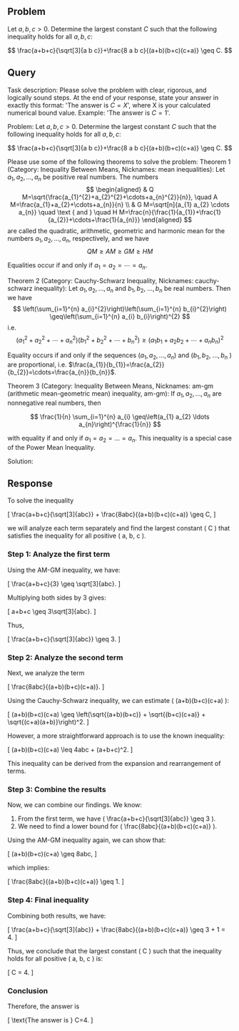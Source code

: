 ## Problem

Let $a, b, c > 0$. Determine the largest constant $C$ such that the following inequality holds for all $a, b, c$:

$$
\frac{a+b+c}{\sqrt[3]{a b c}}+\frac{8 a b c}{(a+b)(b+c)(c+a)} \geq C.
$$

## Query

Task description: Please solve the problem with clear, rigorous, and logically sound steps. At the end of your response, state your answer in exactly this format: 'The answer is $C=X$', where X is your calculated numerical bound value. Example: 'The answer is $C=1$'.

Problem: Let $a, b, c > 0$. Determine the largest constant $C$ such that the following inequality holds for all $a, b, c$:

$$
\frac{a+b+c}{\sqrt[3]{a b c}}+\frac{8 a b c}{(a+b)(b+c)(c+a)} \geq C.
$$

Please use some of the following theorems to solve the problem:
Theorem 1 (Category: Inequality Between Means, Nicknames: mean inequalities): Let $a_{1}, a_{2}, \ldots, a_{n}$ be positive real numbers. The numbers
$$
\begin{aligned}
& Q M=\sqrt{\frac{a_{1}^{2}+a_{2}^{2}+\cdots+a_{n}^{2}}{n}}, \quad A M=\frac{a_{1}+a_{2}+\cdots+a_{n}}{n} \\
& G M=\sqrt[n]{a_{1} a_{2} \cdots a_{n}} \quad \text { and } \quad H M=\frac{n}{\frac{1}{a_{1}}+\frac{1}{a_{2}}+\cdots+\frac{1}{a_{n}}}
\end{aligned}
$$
are called the quadratic, arithmetic, geometric and harmonic mean for the numbers $a_{1}, a_{2}, \ldots, a_{n}$, respectively, and we have
$$
Q M \geq A M \geq G M \geq H M
$$

Equalities occur if and only if $a_{1}=a_{2}=\cdots=a_{n}$.

Theorem 2 (Category: Cauchy-Schwarz Inequality, Nicknames: cauchy-schwarz inequality): Let $a_{1}, a_{2}, \ldots, a_{n}$ and $b_{1}, b_{2}$, $\ldots, b_{n}$ be real numbers. Then we have
$$
\left(\sum_{i=1}^{n} a_{i}^{2}\right)\left(\sum_{i=1}^{n} b_{i}^{2}\right) \geq\left(\sum_{i=1}^{n} a_{i} b_{i}\right)^{2}
$$
i.e.
$$
\left(a_{1}^{2}+a_{2}^{2}+\cdots+a_{n}^{2}\right)\left(b_{1}^{2}+b_{2}^{2}+\cdots+b_{n}^{2}\right) \geq\left(a_{1} b_{1}+a_{2} b_{2}+\cdots+a_{n} b_{n}\right)^{2}
$$

Equality occurs if and only if the sequences $\left(a_{1}, a_{2}, \ldots, a_{n}\right)$ and $\left(b_{1}, b_{2}\right.$, $\ldots, b_{n}$ ) are proportional, i.e. $\frac{a_{1}}{b_{1}}=\frac{a_{2}}{b_{2}}=\cdots=\frac{a_{n}}{b_{n}}$.

Theorem 3 (Category: Inequality Between Means, Nicknames: am-gm (arithmetic mean-geometric mean) inequality, am-gm): If $a_{1}, a_{2}, \ldots, a_{n}$ are nonnegative real numbers, then

$$
\frac{1}{n} \sum_{i=1}^{n} a_{i} \geq\left(a_{1} a_{2} \ldots a_{n}\right)^{\frac{1}{n}}
$$

with equality if and only if $a_{1}=a_{2}=\ldots=a_{n}$. This inequality is a special case of the Power Mean Inequality.

Solution:

## Response

To solve the inequality 

\[
\frac{a+b+c}{\sqrt[3]{abc}} + \frac{8abc}{(a+b)(b+c)(c+a)} \geq C,
\]

we will analyze each term separately and find the largest constant \( C \) that satisfies the inequality for all positive \( a, b, c \).

### Step 1: Analyze the first term

Using the AM-GM inequality, we have:

\[
\frac{a+b+c}{3} \geq \sqrt[3]{abc}.
\]

Multiplying both sides by 3 gives:

\[
a+b+c \geq 3\sqrt[3]{abc}.
\]

Thus,

\[
\frac{a+b+c}{\sqrt[3]{abc}} \geq 3.
\]

### Step 2: Analyze the second term

Next, we analyze the term 

\[
\frac{8abc}{(a+b)(b+c)(c+a)}.
\]

Using the Cauchy-Schwarz inequality, we can estimate \( (a+b)(b+c)(c+a) \):

\[
(a+b)(b+c)(c+a) \geq \left(\sqrt{(a+b)(b+c)} + \sqrt{(b+c)(c+a)} + \sqrt{(c+a)(a+b)}\right)^2.
\]

However, a more straightforward approach is to use the known inequality:

\[
(a+b)(b+c)(c+a) \leq 4abc + (a+b+c)^2.
\]

This inequality can be derived from the expansion and rearrangement of terms. 

### Step 3: Combine the results

Now, we can combine our findings. We know:

1. From the first term, we have \( \frac{a+b+c}{\sqrt[3]{abc}} \geq 3 \).
2. We need to find a lower bound for \( \frac{8abc}{(a+b)(b+c)(c+a)} \).

Using the AM-GM inequality again, we can show that:

\[
(a+b)(b+c)(c+a) \geq 8abc,
\]

which implies:

\[
\frac{8abc}{(a+b)(b+c)(c+a)} \geq 1.
\]

### Step 4: Final inequality

Combining both results, we have:

\[
\frac{a+b+c}{\sqrt[3]{abc}} + \frac{8abc}{(a+b)(b+c)(c+a)} \geq 3 + 1 = 4.
\]

Thus, we conclude that the largest constant \( C \) such that the inequality holds for all positive \( a, b, c \) is:

\[
C = 4.
\]

### Conclusion

Therefore, the answer is 

\[
\text{The answer is } C=4.
\]